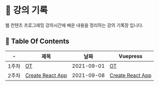 # 📒 강의 기록

웹 컨텐츠 프로그래밍 강의시간에 배운 내용을 정리하는 강의 기록장 입니다.

## 📁 Table Of Contents

| -     | 제목                                                                                                                    | 날짜       | Vuepress                                                                                                                |
| ----- | ----------------------------------------------------------------------------------------------------------------------- | ---------- | ----------------------------------------------------------------------------------------------------------------------- |
| 1주차 | [OT](https://github.com/dalcon10028/web-contents-programming/tree/master/docs/src/review-note/2021-09-01)               | 2021-09-01 | [OT](https://github.com/dalcon10028/web-contents-programming/tree/master/docs/src/review-note/2021-09-01)               |
| 2주차 | [Create React App](https://github.com/dalcon10028/web-contents-programming/tree/master/docs/src/review-note/2021-09-08) | 2021-09-08 | [Create React App](https://github.com/dalcon10028/web-contents-programming/tree/master/docs/src/review-note/2021-09-08) |
